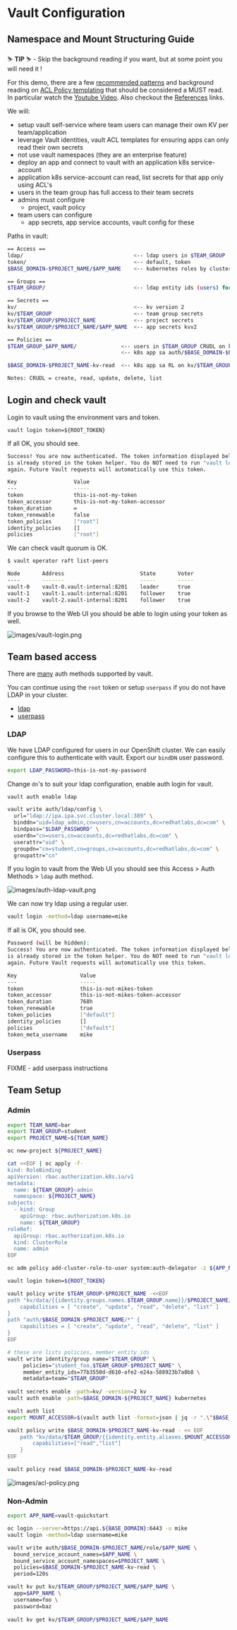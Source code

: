 # Vault Configuration

## Namespace and Mount Structuring Guide

<p class="tip">
⛷️ <b>TIP</b> ⛷️ - Skip the background reading if you want, but at some point you will need it !
</p>  

For this demo, there are a few [recommended patterns](https://learn.hashicorp.com/tutorials/vault/namespace-structure?in=vault/recommended-patterns) and background reading on [ACL Policy templating](https://learn.hashicorp.com/tutorials/vault/policy-templating) that should be considered a MUST read. In particular watch the [Youtube Video](https://www.youtube.com/watch?v=zDnIqSB4tyA&t=1532s). Also checkout the [References](#references) links.

We will:

- setup vault self-service where team users can manage their own KV per team/application
- leverage Vault identities, vault ACL templates for ensuring apps can only read their own secrets
- not use vault namespaces (they are an enterprise feature)
- deploy an app and connect to vault with an application k8s service-account
- application k8s service-account can read, list secrets for that app only using ACL's
- users in the team group has full access to their team secrets
- admins must configure
    - project, vault policy
- team users can configure
    - app secrets, app service accounts, vault config for these

Paths in vault:

```bash
== Access ==
ldap/                                   <-- ldap users in $TEAM_GROUP
token/                                  <-- default, token
$BASE_DOMAIN-$PROJECT_NAME/$APP_NAME    <-- kubernetes roles by cluster-project/app

== Groups ==
$TEAM_GROUP/                            <-- ldap entity ids (users) for $TEAM_GROUP

== Secrets ==
kv/                                     <-- kv version 2
kv/$TEAM_GROUP                          <-- team group secrets
kv/$TEAM_GROUP/$PROJECT_NAME            <-- project secrets
kv/$TEAM_GROUP/$PROJECT_NAME/$APP_NAME  <-- app secrets kvv2

== Policies ==
$TEAM_GROUP_$APP_NAME/              <-- users in $TEAM_GROUP CRUDL on kv/TEAM_GROUP
                                    <-- k8s app sa auth/$BASE_DOMAIN-$PROJECT_NAME CRUDL

$BASE_DOMAIN-$PROJECT_NAME-kv-read  <-- k8s app sa RL on kv/$TEAM_GROUP/$PROJECT_NAME/$APP_NAME

Notes: CRUDL = create, read, update, delete, list
```

## Login and check vault

Login to vault using the environment vars and token.

```
vault login token=${ROOT_TOKEN}
```

If all OK, you should see.

```bash
Success! You are now authenticated. The token information displayed below
is already stored in the token helper. You do NOT need to run "vault login"
again. Future Vault requests will automatically use this token.

Key                  Value
---                  -----
token                this-is-not-my-token
token_accessor       this-is-not-my-token-accessor
token_duration       ∞
token_renewable      false
token_policies       ["root"]
identity_policies    []
policies             ["root"]
```

We can check vault quorum is OK.

```bash
$ vault operator raft list-peers

Node       Address                        State       Voter
----       -------                        -----       -----
vault-0    vault-0.vault-internal:8201    leader      true
vault-1    vault-1.vault-internal:8201    follower    true
vault-2    vault-2.vault-internal:8201    follower    true
```

If you browse to the Web UI you should be able to login using your token as well.

![images/vault-login.png](images/vault-login.png)

## Team based access

There are [many](https://www.vaultproject.io/api-docs/auth/userpass) auth methods supported by vault.

You can continue using the `root` token or setup `userpass` if you do not have LDAP in your cluster.

- [ldap](https://www.vaultproject.io/api-docs/auth/ldap)
- [userpass](https://www.vaultproject.io/api-docs/auth/userpass)

### LDAP

We have LDAP configured for users in our OpenShift cluster. We can easily configure this to authenticate with vault. Export our `bindDN` user password.

```bash
export LDAP_PASSWORD=this-is-not-my-password
```

Change `dn`'s to suit your ldap configuration, enable auth login for vault.

```bash
vault auth enable ldap

vault write auth/ldap/config \
  url="ldap://ipa.ipa.svc.cluster.local:389" \
  binddn="uid=ldap_admin,cn=users,cn=accounts,dc=redhatlabs,dc=com" \
  bindpass="$LDAP_PASSWORD" \
  userdn="cn=users,cn=accounts,dc=redhatlabs,dc=com" \
  userattr="uid" \
  groupdn="cn=student,cn=groups,cn=accounts,dc=redhatlabs,dc=com" \
  groupattr="cn"
```

If you login to vault from the Web UI you should see this Access > Auth Methods > `ldap` auth method.

![images/auth-ldap-vault.png](images/auth-ldap-vault.png)

We can now try ldap using a regular user.

```bash
vault login -method=ldap username=mike
```

If all is OK, you should see.

```bash
Password (will be hidden): 
Success! You are now authenticated. The token information displayed below
is already stored in the token helper. You do NOT need to run "vault login"
again. Future Vault requests will automatically use this token.

Key                    Value
---                    -----
token                  this-is-not-mikes-token
token_accessor         this-is-not-mikes-token-accessor
token_duration         768h
token_renewable        true
token_policies         ["default"]
identity_policies      []
policies               ["default"]
token_meta_username    mike
```

### Userpass

FIXME - add userpass instructions

## Team Setup

### Admin

```bash
export TEAM_NAME=bar
export TEAM_GROUP=student
export PROJECT_NAME=${TEAM_NAME}

oc new-project ${PROJECT_NAME}

cat <<EOF | oc apply -f-
kind: RoleBinding
apiVersion: rbac.authorization.k8s.io/v1
metadata:
  name: ${TEAM_GROUP}-admin
  namespace: ${PROJECT_NAME}
subjects:
  - kind: Group
    apiGroup: rbac.authorization.k8s.io
    name: ${TEAM_GROUP}
roleRef:
  apiGroup: rbac.authorization.k8s.io
  kind: ClusterRole
  name: admin
EOF

oc adm policy add-cluster-role-to-user system:auth-delegator -z ${APP_NAME} -n ${PROJECT_NAME}

vault login token=${ROOT_TOKEN}

vault policy write $TEAM_GROUP-$PROJECT_NAME -<<EOF
path "kv/data/{{identity.groups.names.$TEAM_GROUP.name}}/$PROJECT_NAME/*" {
    capabilities = [ "create", "update", "read", "delete", "list" ]
}
path "auth/$BASE_DOMAIN-$PROJECT_NAME/*" {
    capabilities = [ "create", "update", "read", "delete", "list" ]
}
EOF

# these are lists policies, member_entity_ids 
vault write identity/group name="$TEAM_GROUP" \
     policies="student_foo,$TEAM_GROUP-$PROJECT_NAME" \
     member_entity_ids=77b3550d-d610-afe2-e24a-588923b7a8b8 \
     metadata=team="$TEAM_GROUP"
     
vault secrets enable -path=kv/ -version=2 kv
vault auth enable -path=$BASE_DOMAIN-${PROJECT_NAME} kubernetes

vault auth list
export MOUNT_ACCESSOR=$(vault auth list -format=json | jq -r ".\"$BASE_DOMAIN-$PROJECT_NAME/\".accessor")

vault policy write $BASE_DOMAIN-$PROJECT_NAME-kv-read - << EOF
    path "kv/data/$TEAM_GROUP/{{identity.entity.aliases.$MOUNT_ACCESSOR.metadata.service_account_namespace}}/{{identity.entity.aliases.$MOUNT_ACCESSOR.metadata.service_account_name}}" {
        capabilities=["read","list"]
    }
EOF

vault policy read $BASE_DOMAIN-$PROJECT_NAME-kv-read
```

![images/acl-policy.png](images/acl-policy.png)

### Non-Admin

```bash
export APP_NAME=vault-quickstart

oc login --server=https://api.${BASE_DOMAIN}:6443 -u mike
vault login -method=ldap username=mike

vault write auth/$BASE_DOMAIN-$PROJECT_NAME/role/$APP_NAME \
  bound_service_account_names=$APP_NAME \
  bound_service_account_namespaces=$PROJECT_NAME \
  policies=$BASE_DOMAIN-$PROJECT_NAME-kv-read \
  period=120s

vault kv put kv/$TEAM_GROUP/$PROJECT_NAME/$APP_NAME \
  app=$APP_NAME \
  username=foo \
  password=baz
  
vault kv get kv/$TEAM_GROUP/$PROJECT_NAME/$APP_NAME
```
